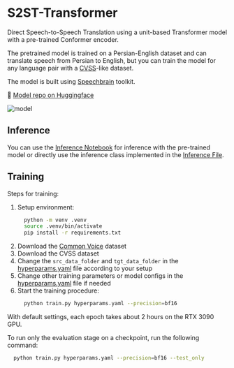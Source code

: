 # S2ST-Transformer

Direct Speech-to-Speech Translation using a unit-based Transformer model with a pre-trained Conformer encoder.

The pretrained model is trained on a Persian-English dataset and can translate speech from Persian to English, but you can train the model for any language pair with a [CVSS](https://github.com/google-research-datasets/cvss)-like dataset.

The model is built using [Speechbrain](https://github.com/speechbrain/speechbrain) toolkit.

🤗 [Model repo on Huggingface](https://huggingface.co/sinarashidi/s2st_fa-en_augmented)

![model](https://github.com/sinarashidi/S2ST-Transformer/assets/97125780/88376e8a-63a0-49af-8972-5b1bad1e58ac)

## Inference
You can use the [Inference Notebook](inference.ipynb) for inference with the pre-trained model or directly use the inference class implemented in the [Inference File](inference.py).

## Training
Steps for training:
1. Setup environment:
   ```bash
     python -m venv .venv
     source .venv/bin/activate
     pip install -r requirements.txt
3. Download the [Common Voice](https://commonvoice.mozilla.org/en/datasets) dataset
4. Download the CVSS dataset
5. Change the ```src_data_folder``` and ```tgt_data_folder``` in the [hyperparams.yaml](hyperparams.yaml) file according to your setup
6. Change other training parameters or model configs in the [hyperparams.yaml](hyperparams.yaml) file if needed
7. Start the training procedure:
   ```bash
     python train.py hyperparams.yaml --precision=bf16
With default settings, each epoch takes about 2 hours on the RTX 3090 GPU. 

To run only the evaluation stage on a checkpoint, run the following command:
```bash
  python train.py hyperparams.yaml --precision=bf16 --test_only
